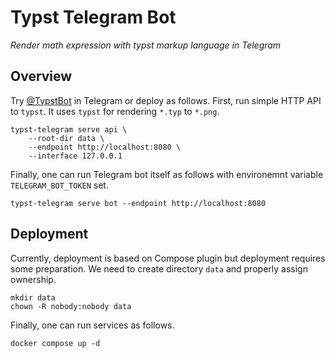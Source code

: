 # Typst Telegram Bot

*Render math expression with typst markup language in Telegram*

## Overview

Try [@TypstBot][1] in Telegram or deploy as follows. First, run simple HTTP API
to `typst`. It uses `typst` for rendering `*.typ` to `*.png`.

```shell
typst-telegram serve api \
    --root-dir data \
    --endpoint http://localhost:8080 \
    --interface 127.0.0.1
```

Finally, one can run Telegram bot itself as follows with environemnt variable
`TELEGRAM_BOT_TOKEN` set.

```shell
typst-telegram serve bot --endpoint http://localhost:8080
```

[1]: https://t.me/TypstBot

## Deployment

Currently, deployment is based on Compose plugin but deployment requires some
preparation. We need to create directory `data` and properly assign ownership.

```shell
mkdir data
chown -R nobody:nobody data
```

Finally, one can run services as follows.

```shell
docker compose up -d
```
